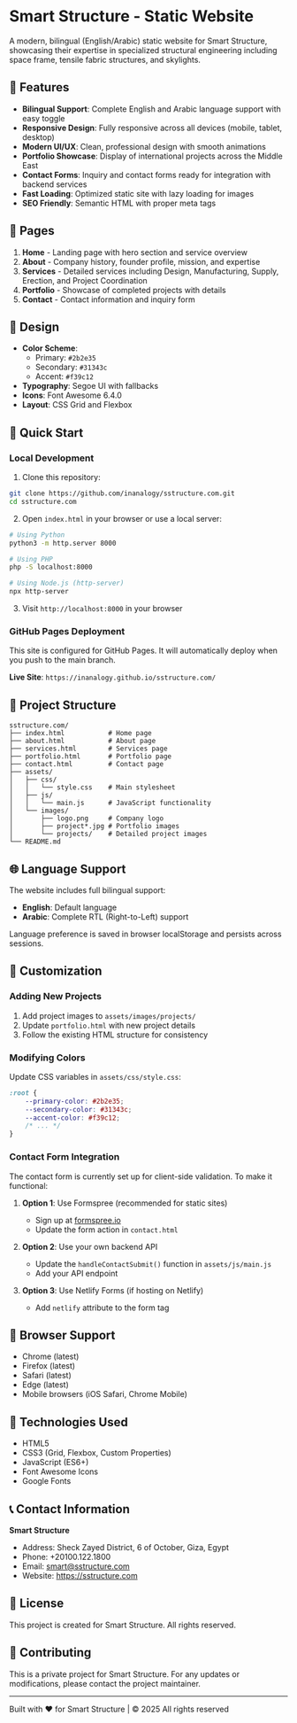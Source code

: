 # Smart Structure - Static Website

A modern, bilingual (English/Arabic) static website for Smart Structure, showcasing their expertise in specialized structural engineering including space frame, tensile fabric structures, and skylights.

## 🌟 Features

- **Bilingual Support**: Complete English and Arabic language support with easy toggle
- **Responsive Design**: Fully responsive across all devices (mobile, tablet, desktop)
- **Modern UI/UX**: Clean, professional design with smooth animations
- **Portfolio Showcase**: Display of international projects across the Middle East
- **Contact Forms**: Inquiry and contact forms ready for integration with backend services
- **Fast Loading**: Optimized static site with lazy loading for images
- **SEO Friendly**: Semantic HTML with proper meta tags

## 📄 Pages

1. **Home** - Landing page with hero section and service overview
2. **About** - Company history, founder profile, mission, and expertise
3. **Services** - Detailed services including Design, Manufacturing, Supply, Erection, and Project Coordination
4. **Portfolio** - Showcase of completed projects with details
5. **Contact** - Contact information and inquiry form

## 🎨 Design

- **Color Scheme**:
  - Primary: `#2b2e35`
  - Secondary: `#31343c`
  - Accent: `#f39c12`
- **Typography**: Segoe UI with fallbacks
- **Icons**: Font Awesome 6.4.0
- **Layout**: CSS Grid and Flexbox

## 🚀 Quick Start

### Local Development

1. Clone this repository:
```bash
git clone https://github.com/inanalogy/sstructure.com.git
cd sstructure.com
```

2. Open `index.html` in your browser or use a local server:
```bash
# Using Python
python3 -m http.server 8000

# Using PHP
php -S localhost:8000

# Using Node.js (http-server)
npx http-server
```

3. Visit `http://localhost:8000` in your browser

### GitHub Pages Deployment

This site is configured for GitHub Pages. It will automatically deploy when you push to the main branch.

**Live Site**: `https://inanalogy.github.io/sstructure.com/`

## 📁 Project Structure

```
sstructure.com/
├── index.html           # Home page
├── about.html           # About page
├── services.html        # Services page
├── portfolio.html       # Portfolio page
├── contact.html         # Contact page
├── assets/
│   ├── css/
│   │   └── style.css    # Main stylesheet
│   ├── js/
│   │   └── main.js      # JavaScript functionality
│   └── images/
│       ├── logo.png     # Company logo
│       ├── project*.jpg # Portfolio images
│       └── projects/    # Detailed project images
└── README.md
```

## 🌐 Language Support

The website includes full bilingual support:

- **English**: Default language
- **Arabic**: Complete RTL (Right-to-Left) support

Language preference is saved in browser localStorage and persists across sessions.

## 📝 Customization

### Adding New Projects

1. Add project images to `assets/images/projects/`
2. Update `portfolio.html` with new project details
3. Follow the existing HTML structure for consistency

### Modifying Colors

Update CSS variables in `assets/css/style.css`:

```css
:root {
    --primary-color: #2b2e35;
    --secondary-color: #31343c;
    --accent-color: #f39c12;
    /* ... */
}
```

### Contact Form Integration

The contact form is currently set up for client-side validation. To make it functional:

1. **Option 1**: Use Formspree (recommended for static sites)
   - Sign up at [formspree.io](https://formspree.io)
   - Update the form action in `contact.html`

2. **Option 2**: Use your own backend API
   - Update the `handleContactSubmit()` function in `assets/js/main.js`
   - Add your API endpoint

3. **Option 3**: Use Netlify Forms (if hosting on Netlify)
   - Add `netlify` attribute to the form tag

## 📱 Browser Support

- Chrome (latest)
- Firefox (latest)
- Safari (latest)
- Edge (latest)
- Mobile browsers (iOS Safari, Chrome Mobile)

## 🔧 Technologies Used

- HTML5
- CSS3 (Grid, Flexbox, Custom Properties)
- JavaScript (ES6+)
- Font Awesome Icons
- Google Fonts

## 📞 Contact Information

**Smart Structure**
- Address: Sheck Zayed District, 6 of October, Giza, Egypt
- Phone: +20100.122.1800
- Email: smart@sstructure.com
- Website: https://sstructure.com

## 📄 License

This project is created for Smart Structure. All rights reserved.

## 🤝 Contributing

This is a private project for Smart Structure. For any updates or modifications, please contact the project maintainer.

---

Built with ❤️ for Smart Structure | © 2025 All rights reserved